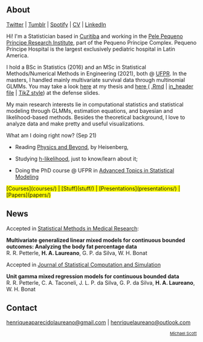 ## About

[Twitter](https://twitter.com/hap_laureano) |
[Tumblr](tumblr/) |
[Spotify](https://open.spotify.com/user/12147941733) |
[CV](vitae.pdf) |
[LinkedIn](https://www.linkedin.com/in/henrique-laureano-025328179/)

Hi! I'm a Statistician based in [Curitiba](https://goo.gl/K1Qcdv) and
working in the [Pele Pequeno Príncipe Research
Institute](http://www.pelepequenoprincipe.org.br/), part of the Pequeno
Príncipe Complex. Pequeno Príncipe Hospital is the largest exclusively
pediatric hospital in Latin America.

I hold a BSc in Statistics (2016) and an MSc in Statistical
Methods/Numerical Methods in Engineering (2021), both @
[UFPR](https://goo.gl/DtVAbi). In the masters, I handled mainly
multivariate survival data through multinomial GLMMs. You may take a
look [here](THESIS/thesis/thesis.pdf) at my thesis and [here
](THESIS/aqua/slides.pdf)( [.Rmd](THESIS/aqua/slides.Rmd) | [in_header
file](THESIS/aqua/beamerheader.txt) | [TikZ
style](THESIS/aqua/tikzit.sty)) at the defense slides.

My main research interests lie in computational statistics and
statistical modeling through GLMMs, estimation equations, and bayesian
and likelihood-based methods. Besides the theoretical background, I love
to analyze data and make pretty and useful visualizations.

What am I doing right now? (Sep 21)

+ Reading
  [Physics and Beyond](https://en.wikipedia.org/wiki/Physics_and_Beyond),
  by Heisenberg,

+ Studying
  [h-likelihood](https://www.amazon.com/Generalized-Linear-Models-Random-Effects/dp/1498720617/ref=sr_1_1?crid=3GYWLSOWV3JVP&dchild=1&keywords=Generalized+Linear+Models+with+Random+Effects%3A+Unified+Analysis+via+H-likelihood%2C+Second+Edition&qid=1620398604&sprefix=physics+and+beyond+%2Caps%2C274&sr=8-1),
  just to know/learn about it;

+ Doing the PhD course @ UFPR in
  [Advanced Topics in Statistical Modeling](courses/quasilkl/slides.pdf)

<span style="background-color: #FFFF00">
      [Courses](courses/) |
      [Stuff](stuff/) |
      [Presentations](presentations/) |
      [Papers](papers/)</span>

## News

Accepted in
[Statistical Methods in Medical Research](https://journals.sagepub.com/home/smm):

**Multivariate generalized linear mixed models for continuous bounded
  outcomes: Analyzing the body fat percentage data**\
R. R. Petterle, **H. A. Laureano**, G. P. da Silva, W. H. Bonat

Accepted in
[Journal of Statistical Computation and Simulation](https://www.google.com/search?q=journal+of+statistical+computation+and+simulation)

**Unit gamma mixed regression models for continuous bounded data**\
R. R. Petterle, C. A. Taconeli, J. L. P. da Silva, G. P. da Silva,
**H. A. Laureano**, W. H. Bonat

## Contact

henriqueaparecidolaureano@gmail.com |
henriquelaureano@outlook.com

<!-- font-size default: 14px -->
<p><a href="mike.html" style="float: right; font-size: 11px">
    Michael Scott</a></p>

